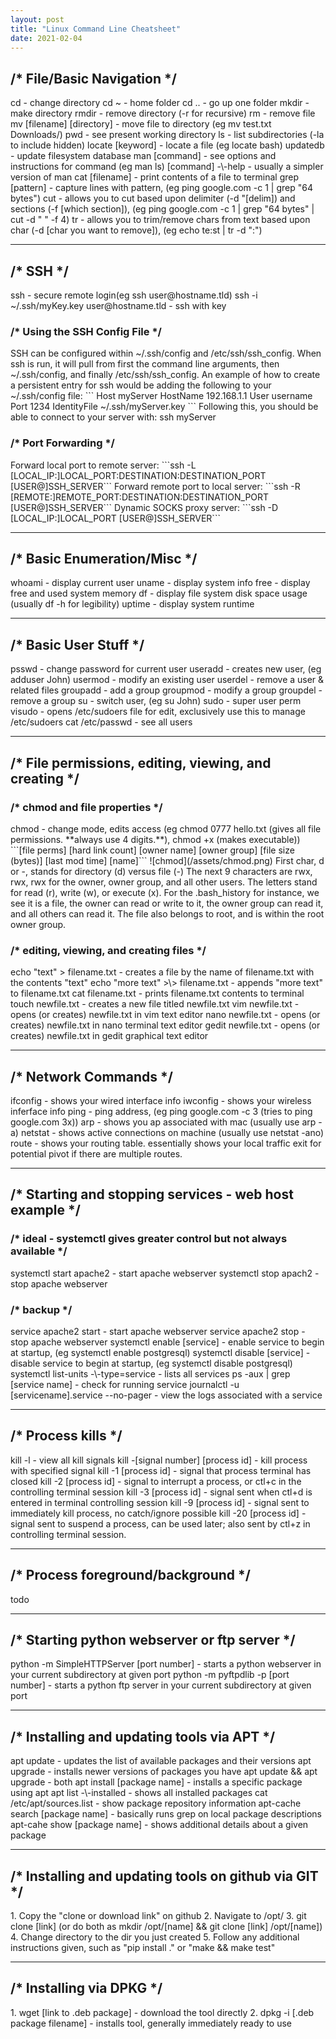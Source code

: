 ```yaml
---
layout: post
title: "Linux Command Line Cheatsheet"
date: 2021-02-04
---
```


<h2>/* File/Basic Navigation */</h2>  
cd - change directory  
cd ~ - home folder  
cd .. - go up one folder  
mkdir - make directory  
rmdir - remove directory (-r for recursive)  
rm - remove file  
mv [filename] [directory] - move file to directory (eg mv test.txt Downloads/)  
pwd - see present working directory  
ls - list subdirectories (-la to include hidden)  
locate [keyword] - locate a file (eg locate bash)  
updatedb - update filesystem database  
man [command] - see options and instructions for command (eg man ls)  
[command] -\-help - usually a simpler version of man  
cat [filename] - print contents of a file to terminal  
grep [pattern] - capture lines with pattern, (eg ping google.com -c 1 | grep "64 bytes")  
cut - allows you to cut based upon delimiter (-d "[delim]) and sections (-f [which section]), (eg ping google.com -c 1 | grep "64 bytes" | cut -d " " -f 4)  
tr - allows you to trim/remove chars from text based upon char (-d [char you want to remove]), (eg echo te:st | tr -d ":")  
<hr>  


<h2>/* SSH */</h2>  
ssh - secure remote login(eg ssh user@hostname.tld)  
ssh -i ~/.ssh/myKey.key user@hostname.tld - ssh with key  
<h3>/* Using the SSH Config File */</h3>  
SSH can be configured within ~/.ssh/config and /etc/ssh/ssh_config. When ssh is run, it will pull from first the command line arguments, then ~/.ssh/config, and finally /etc/ssh/ssh_config. An example of how to create a persistent entry for ssh would be adding the following to your ~/.ssh/config file:  
```  
Host myServer  
    HostName 192.168.1.1  
    User username  
    Port 1234  
    IdentityFile ~/.ssh/myServer.key  
 ```  
Following this, you should be able to connect to your server with: ssh myServer  
<h3>/* Port Forwarding */</h3>  
Forward local port to remote server:  
```ssh -L [LOCAL_IP:]LOCAL_PORT:DESTINATION:DESTINATION_PORT [USER@]SSH_SERVER```  
Forward remote port to local server:  
```ssh -R [REMOTE:]REMOTE_PORT:DESTINATION:DESTINATION_PORT [USER@]SSH_SERVER```  
Dynamic SOCKS proxy server:  
```ssh -D [LOCAL_IP:]LOCAL_PORT [USER@]SSH_SERVER```  
<hr>  


<h2>/* Basic Enumeration/Misc */</h2>  
whoami - display current user  
uname - display system info  
free - display free and used system memory  
df - display file system disk space usage (usually df -h for legibility)  
uptime - display system runtime  
<hr>  


<h2>/* Basic User Stuff */</h2>  
psswd - change password for current user  
useradd - creates new user, (eg adduser John)  
usermod - modify an existing user  
userdel - remove a user & related files  
groupadd - add a group  
groupmod - modify a group  
groupdel - remove a group  
su - switch user, (eg su John)  
sudo - super user perm  
visudo - opens /etc/sudoers file for edit, exclusively use this to manage /etc/sudoers  
cat /etc/passwd - see all users  
<hr>  


<h2>/* File permissions, editing, viewing, and creating */</h2>  
<h3>/* chmod and file properties */</h3>
chmod - change mode, edits access (eg chmod 0777 hello.txt (gives all file permissions. **always use 4 digits.**), chmod +x (makes executable))  
```[file perms] [hard link count] [owner name] [owner group] [file size (bytes)] [last mod time] [name]```  
![chmod](/assets/chmod.png)  
First char, d or -, stands for directory (d) versus file (-) The next 9 characters are rwx, rwx, rwx for the owner, owner group, and all other users. The letters stand for read (r), write (w), or execute (x). For the .bash_history for instance, we see it is a file, the owner can read or write to it, the owner group can read it, and all others can read it. The file also belongs to root, and is within the root owner group.  
<h3>/* editing, viewing, and creating files */</h3>
echo "text" > filename.txt - creates a file by the name of filename.txt with the contents "text"  
echo "more text" >\> filename.txt - appends "more text" to filename.txt  
cat filename.txt - prints filename.txt contents to terminal  
touch newfile.txt - creates a new file titled newfile.txt  
vim newfile.txt - opens (or creates) newfile.txt in vim text editor  
nano newfile.txt - opens (or creates) newfile.txt in nano terminal text editor  
gedit newfile.txt - opens (or creates) newfile.txt in gedit graphical text editor  
<hr>  


<h2>/* Network Commands */</h2>  
ifconfig - shows your wired interface info  
iwconfig - shows your wireless inferface info  
ping - ping address, (eg ping google.com -c 3 (tries to ping google.com 3x))  
arp - shows you ap associated with mac (usually use arp -a)  
netstat - shows active connections on machine (usually use netstat -ano)  
route - shows your routing table. essentially shows your local traffic exit for potential pivot if there are multiple routes.  
<hr>  


<h2>/* Starting and stopping services - web host example */</h2>  
<h3>/* ideal - systemctl gives greater control but not always available */</h3>  
systemctl start apache2 - start apache webserver  
systemctl stop apach2 - stop apache webserver  
<h3>/* backup */</h3>  
service apache2 start - start apache webserver  
service apache2 stop - stop apache webserver  
systemctl enable [service] - enable service to begin at startup, (eg systemctl enable postgresql)  
systemctl disable [service] - disable service to begin at startup, (eg systemctl disable postgresql)  
systemctl list-units -\-type=service - lists all services  
ps -aux | grep [service name] - check for running service  
journalctl -u [servicename].service --no-pager - view the logs associated with a service  
<hr>  


<h2>/* Process kills */</h2>  
kill -l - view all kill signals  
kill -[signal number] [process id] - kill process with specified signal  
kill -1 [process id] - signal that process terminal has closed  
kill -2 [process id] - signal to interrupt a process, or ctl+c in the controlling terminal session  
kill -3 [process id] - signal sent when ctl+d is entered in terminal controlling session  
kill -9 [process id] - signal sent to immediately kill process, no catch/ignore possible  
kill -20 [process id] - signal sent to suspend a process, can be used later; also sent by ctl+z in controlling terminal session.  
<hr>  


<h2>/* Process foreground/background */</h2>  
todo  
<hr>  


<h2>/* Starting python webserver or ftp server */</h2>  
python -m SimpleHTTPServer [port number] - starts a python webserver in your current subdirectory at given port  
python -m pyftpdlib -p [port number] - starts a python ftp server in your current subdirectory at given port  
<hr>  


<h2>/* Installing and updating tools via APT */</h2>  
apt update - updates the list of available packages and their versions  
apt upgrade - installs newer versions of packages you have  
apt update && apt upgrade - both  
apt install [package name] - installs a specific package using apt  
apt list -\-installed - shows all installed packages  
cat /etc/apt/sources.list -  show package repository information  
apt-cache search [package name] - basically runs grep on local package descriptions  
apt-cahe show [package name] - shows additional details about a given package  
<hr>  


<h2>/* Installing and updating tools on github via GIT */</h2>  
1. Copy the "clone or download link" on github  
2. Navigate to /opt/  
3. git clone [link] (or do both as mkdir /opt/[name] && git clone [link] /opt/[name])  
4. Change directory to the dir you just created  
5. Follow any additional instructions given, such as "pip install ." or "make && make test"  
<hr>  


<h2>/* Installing via DPKG */</h2>  
1. wget [link to .deb package] - download the tool directly  
2. dpkg -i [.deb package filename] -  installs tool, generally immediately ready to use  
